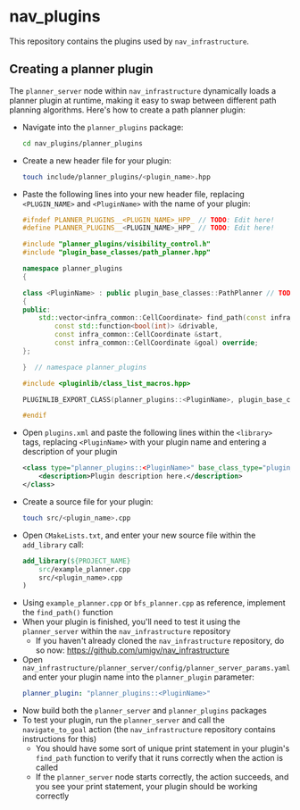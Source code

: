 # nav_plugins

This repository contains the plugins used by `nav_infrastructure`. 

## Creating a planner plugin
The `planner_server` node within `nav_infrastructure` dynamically loads a planner plugin at runtime, making it easy to swap between different path planning algorithms. Here's how to create a path planner plugin:
- Navigate into the `planner_plugins` package:
    ```bash
    cd nav_plugins/planner_plugins
    ```
- Create a new header file for your plugin:
    ```bash
    touch include/planner_plugins/<plugin_name>.hpp
    ```
- Paste the following lines into your new header file, replacing `<PLUGIN_NAME>` and `<PluginName>` with the name of your plugin:
    ```cpp
    #ifndef PLANNER_PLUGINS__<PLUGIN_NAME>_HPP_ // TODO: Edit here!
    #define PLANNER_PLUGINS__<PLUGIN_NAME>_HPP_ // TODO: Edit here!

    #include "planner_plugins/visibility_control.h"
    #include "plugin_base_classes/path_planner.hpp"

    namespace planner_plugins
    {

    class <PluginName> : public plugin_base_classes::PathPlanner // TODO: Edit here!
    {
    public:
        std::vector<infra_common::CellCoordinate> find_path(const infra_common::Costmap &costmap, 
            const std::function<bool(int)> &drivable,
            const infra_common::CellCoordinate &start,
            const infra_common::CellCoordinate &goal) override;
    };

    }  // namespace planner_plugins

    #include <pluginlib/class_list_macros.hpp>

    PLUGINLIB_EXPORT_CLASS(planner_plugins::<PluginName>, plugin_base_classes::PathPlanner) // TODO: Edit here!

    #endif 
    ```
- Open `plugins.xml` and paste the following lines within the `<library>` tags, replacing `<PluginName>` with your plugin name and entering a description of your plugin
    ```xml
    <class type="planner_plugins::<PluginName>" base_class_type="plugin_base_classes::PathPlanner">
        <description>Plugin description here.</description>
  </class>
    ```
- Create a source file for your plugin:
    ```bash
    touch src/<plugin_name>.cpp
    ```
- Open `CMakeLists.txt`, and enter your new source file within the `add_library` call:
    ```cmake
    add_library(${PROJECT_NAME} 
        src/example_planner.cpp
        src/<plugin_name>.cpp
    )
    ```
- Using `example_planner.cpp` or `bfs_planner.cpp` as reference, implement the `find_path()` function
- When your plugin is finished, you'll need to test it using the `planner_server` within the `nav_infrastructure` repository
    - If you haven't already cloned the `nav_infrastructure` repository, do so now: https://github.com/umigv/nav_infrastructure
- Open `nav_infrastructure/planner_server/config/planner_server_params.yaml` and enter your plugin name into the `planner_plugin` parameter:
    ```yaml
    planner_plugin: "planner_plugins::<PluginName>"
    ```
- Now build both the `planner_server` and `planner_plugins` packages
- To test your plugin, run the `planner_server` and call the `navigate_to_goal` action (the `nav_infrastructure` repository contains instructions for this)
    - You should have some sort of unique print statement in your plugin's `find_path` function to verify that it runs correctly when the action is called
    - If the `planner_server` node starts correctly, the action succeeds, and you see your print statement, your plugin should be working correctly